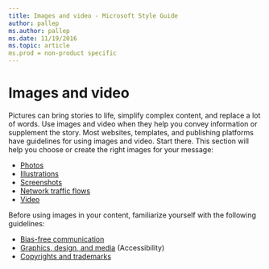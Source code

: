 ```yaml
---
title: Images and video - Microsoft Style Guide
author: pallep
ms.author: pallep
ms.date: 11/19/2016
ms.topic: article
ms.prod = non-product specific
---
```


# Images and video

Pictures
can bring stories to life, simplify complex content, and replace
a lot of words. Use images and video when they help you convey
information or supplement the story. Most websites, templates, and
publishing platforms have guidelines for using images and video.
Start there. This section will help you choose or create the right
images for your message:

  - [Photos](/style-guide/images-video/photos)
  - [Illustrations](/style-guide/images-video/illustrations)
  - [Screenshots](/style-guide/images-video/screenshots)
  - [Network traffic flows](/style-guide/images-video/network-traffic-flows)
  - [Video](/style-guide/images-video/video)

Before using images in your content, familiarize yourself with the following guidelines:

  - [Bias-free communication](/style-guide/bias-free-communication)
  - [Graphics, design, and media](/style-guide/accessibility/graphics-design-media) (Accessibility)
  - [Copyrights and trademarks](/style-guide/legal-content/copyrights-trademarks)

